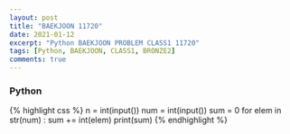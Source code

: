 ```yaml
---
layout: post
title: "BAEKJOON 11720"
date: 2021-01-12
excerpt: "Python BAEKJOON PROBLEM CLASS1 11720"
tags: [Python, BAEKJOON, CLASS1, BRONZE2]
comments: true
---
```


### Python
{% highlight css %}
n = int(input())
num = int(input())
sum = 0
for elem in str(num) :
    sum += int(elem)
print(sum)
{% endhighlight %}  